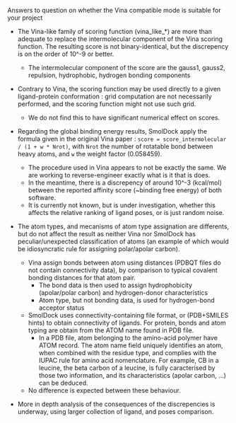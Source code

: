 Answers to question on whether the Vina compatible mode is suitable for your project

* The Vina-like family of scoring function (vina_like_*) are more than adequate to 
replace the intermolecular component of the Vina scoring function. The resulting score
is not binary-identical, but the discrepency is on the order of 10^-9 or better.
    * The intermolecular component of the score are the gauss1, gauss2, repulsion, hydrophobic, hydrogen bonding components 

* Contrary to Vina, the scoring function may be used directly to a given ligand-protein conformation : 
grid computation are not necessarily performed, and the scoring function might not use such grid.
    * We do not find this to have significant numerical effect on scores.

* Regarding the global binding energy results, SmolDock apply the formula given in the original Vina paper : 
`score = score_intermolecular / (1 + w * Nrot)`, with `Nrot` the number of rotatable bond between heavy atoms, and
`w` the weight factor (0.058459). 
    * The procedure used in Vina appears to not be exactly the same. We are working to reverse-engineer exactly
    what is it that is does.
    * In the meantime, there is a discrepency of around 10^-3 (kcal/mol) between the reported affinity score (~binding free energy)
    of both software.
    * It is currently not known, but is under investigation, whether this affects the relative ranking of ligand poses,
     or is just random noise.

* The atom types, and mecanisms of atom type assignation are differents, but do not affect
the result as neither Vina nor SmolDock has peculiar/unexpected classification of atoms
(an example of which would be idiosyncratic rule for assigning polar/apolar carbon).
    * Vina assign bonds between atom using distances (PDBQT files do not contain connectivity
     data), by comparison to typical covalent bonding distances for that atom pair.
        * The bond data is then used to assign hydrophobicity (apolar/polar carbon) and hydrogen-donor characteristics
        * Atom type, but not bonding data, is used for hydrogen-bond acceptor status
    * SmolDock uses connectivity-containing file format, or (PDB+SMILES hints) to obtain connectivity
    of ligands. For protein, bonds and atom typing are obtain from the ATOM name found in PDB file.
        * In a PDB file, atom belonging to the amino-acid polymer have ATOM record. The atom name field
        uniquely identifies an atom, when combined with the residue type, and complies with the IUPAC rule for
        amino acid nomenclature. For example, CB in a leucine, the beta carbon of a leucine, is fully caracterised
        by those two information, and its characteristics (apolar carbon, ...) can be deduced.
    * No difference is expected between these behaviour.
    
    
* More in depth analysis of the consequences of the discrepencies is underway, using larger collection of ligand, and poses
comparison.